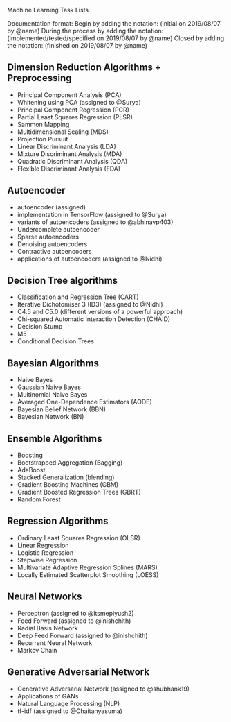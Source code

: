 Machine Learning Task Lists

Documentation format: 
Begin by adding the notation: (initial on 2019/08/07 by @name)
During the process by adding the notation: (implemented/tested/specified on 2019/08/07 by @name)
Closed by adding the notation: (finished on 2019/08/07 by @name)

## Dimension Reduction Algorithms + Preprocessing
* Principal Component Analysis (PCA)
* Whitening using PCA (assigned to @Surya)
* Principal Component Regression (PCR)
* Partial Least Squares Regression (PLSR)
* Sammon Mapping
* Multidimensional Scaling (MDS)
* Projection Pursuit
* Linear Discriminant Analysis (LDA)
* Mixture Discriminant Analysis (MDA)
* Quadratic Discriminant Analysis (QDA)
* Flexible Discriminant Analysis (FDA)
## Autoencoder
* autoencoder (assigned)
* implementation in TensorFlow (assigned to @Surya)
* variants of autoencoders (assigned to @abhinavp403)
* Undercomplete autoencoder
* Sparse autoencoders
* Denoising autoencoders
* Contractive autoencoders
* applications of autoencoders (assigned to @Nidhi)
## Decision Tree algorithms
* Classification and Regression Tree (CART)
* Iterative Dichotomiser 3 (ID3) (assigned to @Nidhi)
* C4.5 and C5.0 (different versions of a powerful approach)
* Chi-squared Automatic Interaction Detection (CHAID)
* Decision Stump
* M5
* Conditional Decision Trees
## Bayesian Algorithms
* Naive Bayes
* Gaussian Naive Bayes
* Multinomial Naive Bayes
* Averaged One-Dependence Estimators (AODE)
* Bayesian Belief Network (BBN)
* Bayesian Network (BN)
## Ensemble Algorithms
* Boosting
* Bootstrapped Aggregation (Bagging)
* AdaBoost
* Stacked Generalization (blending)
* Gradient Boosting Machines (GBM)
* Gradient Boosted Regression Trees (GBRT)
* Random Forest
## Regression Algorithms
* Ordinary Least Squares Regression (OLSR)
* Linear Regression
* Logistic Regression
* Stepwise Regression
* Multivariate Adaptive Regression Splines (MARS)
* Locally Estimated Scatterplot Smoothing (LOESS)
## Neural Networks
* Perceptron (assigned to @itsmepiyush2)
* Feed Forward (assigned to @inishchith)
* Radial Basis Network
* Deep Feed Forward (assigned to @inishchith)
* Recurrent Neural Network
* Markov Chain
## Generative Adversarial Network
* Generative Adversarial Network (assigned to @shubhank19)
* Applications of GANs
* Natural Language Processing (NLP)
* tf-idf (assigned to @Chaitanyasuma)



